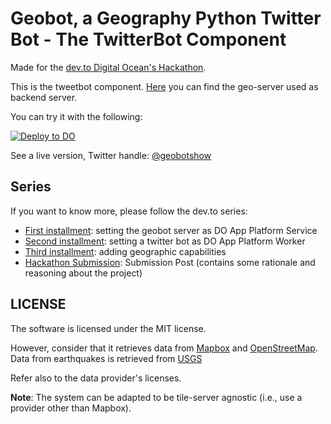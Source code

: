 # Geobot, a Geography Python Twitter Bot - The TwitterBot Component

Made for the [dev.to Digital Ocean's Hackathon](https://dev.to/devteam/announcing-the-digitalocean-app-platform-hackathon-on-dev-2i1k). 

This is the tweetbot component. [Here](https://github.com/davidedelpapa/geobot) you can find the geo-server used as backend server.

You can try it with the following:

[![Deploy to DO](https://www.deploytodo.com/do-btn-blue.svg)](https://cloud.digitalocean.com/apps/new?repo=https://github.com/davidedelpapa/geobot/tree/master)

See a live version, Twitter handle: [@geobotshow](https://twitter.com/geobotshow/)

## Series

If you want to know more, please follow the dev.to series:

- [First installment](https://dev.to/davidedelpapa/dev-digitalocean-hackathon-geobot-a-geography-python-twitter-bot-tut-01-470o): setting the geobot server as DO App Platform Service
- [Second installment](https://dev.to/davidedelpapa/dev-digitalocean-hackathon-geobot-a-geography-python-twitter-bot-tut-02-20j9): setting a twitter bot as DO App Platform Worker
- [Third installment](https://dev.to/davidedelpapa/dev-digitalocean-hackathon-geobot-a-geography-python-twitter-bot-tut-03-9mk): adding geographic capabilities
- [Hackathon Submission](https://dev.to/davidedelpapa/dev-digitalocean-hackathon-geobot-a-geography-python-twitter-bot-submission-form-250a): Submission Post (contains some rationale and reasoning about the project)


## LICENSE

The software is licensed under the MIT license.

However, consider that it retrieves data from [Mapbox](https://www.mapbox.com/) and [OpenStreetMap](https://www.openstreetmap.org/).
Data from earthquakes is retrieved from [USGS](https://www.usgs.gov/)

Refer also to the data provider's licenses.

**Note**: The system can be adapted to be tile-server agnostic (i.e., use a provider other than Mapbox).
